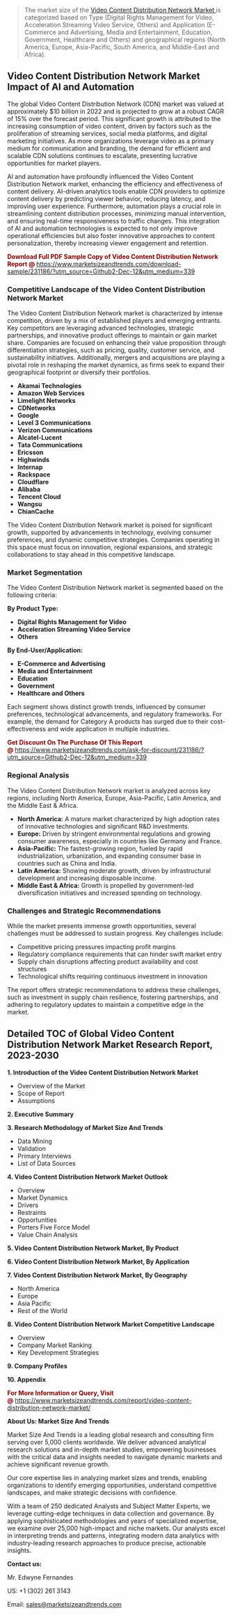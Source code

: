<blockquote><p>The market size of the <a href="https://www.marketsizeandtrends.com/download-sample/231186/?utm_source=Github2-Dec-12&amp;utm_medium=339" target="_blank">Video Content Distribution Network Market </a>is categorized based on Type (Digital Rights Management for Video, Acceleration Streaming Video Service, Others) and Application (E-Commerce and Advertising, Media and Entertainment, Education, Government, Healthcare and Others) and geographical regions (North America, Europe, Asia-Pacific, South America, and Middle-East and Africa).</p></blockquote><p><h2>Video Content Distribution Network Market Impact of AI and Automation</h2><p>The global Video Content Distribution Network (CDN) market was valued at approximately $10 billion in 2022 and is projected to grow at a robust CAGR of 15% over the forecast period. This significant growth is attributed to the increasing consumption of video content, driven by factors such as the proliferation of streaming services, social media platforms, and digital marketing initiatives. As more organizations leverage video as a primary medium for communication and branding, the demand for efficient and scalable CDN solutions continues to escalate, presenting lucrative opportunities for market players.</p><p>AI and automation have profoundly influenced the Video Content Distribution Network market, enhancing the efficiency and effectiveness of content delivery. AI-driven analytics tools enable CDN providers to optimize content delivery by predicting viewer behavior, reducing latency, and improving user experience. Furthermore, automation plays a crucial role in streamlining content distribution processes, minimizing manual intervention, and ensuring real-time responsiveness to traffic changes. This integration of AI and automation technologies is expected to not only improve operational efficiencies but also foster innovative approaches to content personalization, thereby increasing viewer engagement and retention.</p></p><p><strong><span style="color: #800000;">Download Full PDF Sample Copy of Video Content Distribution Network Report @</span>&nbsp;</strong><a href="https://www.marketsizeandtrends.com/download-sample/231186/?utm_source=Github2-Dec-12&amp;utm_medium=339">https://www.marketsizeandtrends.com/download-sample/231186/?utm_source=Github2-Dec-12&amp;utm_medium=339</a></p><h3>Competitive Landscape of the Video Content Distribution Network Market</h3><p>The Video Content Distribution Network market is characterized by intense competition, driven by a mix of established players and emerging entrants. Key competitors are leveraging advanced technologies, strategic partnerships, and innovative product offerings to maintain or gain market share. Companies are focused on enhancing their value proposition through differentiation strategies, such as pricing, quality, customer service, and sustainability initiatives. Additionally, mergers and acquisitions are playing a pivotal role in reshaping the market dynamics, as firms seek to expand their geographical footprint or diversify their portfolios.</p><p><strong><p><ul><li>Akamai Technologies </li><li> Amazon Web Services </li><li> Limelight Networks </li><li> CDNetworks </li><li> Google </li><li> Level 3 Communications </li><li> Verizon Communications </li><li> Alcatel-Lucent </li><li> Tata Communications </li><li> Ericsson </li><li> Highwinds </li><li> Internap </li><li> Rackspace </li><li> Cloudflare </li><li> Alibaba </li><li> Tencent Cloud </li><li> Wangsu </li><li> ChianCache</p></li></ul></p></strong></p><p>The Video Content Distribution Network market is poised for significant growth, supported by advancements in technology, evolving consumer preferences, and dynamic competitive strategies. Companies operating in this space must focus on innovation, regional expansions, and strategic collaborations to stay ahead in this competitive landscape.</p><h3>Market Segmentation</h3><p>The Video Content Distribution Network market is segmented based on the following criteria:</p><p><strong>By Product Type:</strong></p><p><strong><p><ul><li>Digital Rights Management for Video </li><li> Acceleration Streaming Video Service </li><li> Others</p></li></ul></p></strong></p><p><strong>By End-User/Application:</strong></p><p><strong><p><ul><li>E-Commerce and Advertising </li><li> Media and Entertainment </li><li> Education </li><li> Government </li><li> Healthcare and Others</p></li></ul></p></strong></p><p>Each segment shows distinct growth trends, influenced by consumer preferences, technological advancements, and regulatory frameworks. For example, the demand for Category A products has surged due to their cost-effectiveness and wide application in multiple industries.</p><p><strong><span style="color: #800000;">Get Discount On The Purchase Of This Report @&nbsp;</span></strong><a href="https://www.marketsizeandtrends.com/ask-for-discount/231186/?utm_source=Github2-Dec-12&amp;utm_medium=339">https://www.marketsizeandtrends.com/ask-for-discount/231186/?utm_source=Github2-Dec-12&amp;utm_medium=339</a></p><h3>Regional Analysis</h3><p>The Video Content Distribution Network market is analyzed across key regions, including North America, Europe, Asia-Pacific, Latin America, and the Middle East &amp; Africa.</p><ul><li><strong>North America:</strong> A mature market characterized by high adoption rates of innovative technologies and significant R&amp;D investments.</li><li><strong>Europe:</strong> Driven by stringent environmental regulations and growing consumer awareness, especially in countries like Germany and France.</li><li><strong>Asia-Pacific:</strong> The fastest-growing region, fueled by rapid industrialization, urbanization, and expanding consumer base in countries such as China and India.</li><li><strong>Latin America:</strong> Showing moderate growth, driven by infrastructural development and increasing disposable income.</li><li><strong>Middle East &amp; Africa:</strong> Growth is propelled by government-led diversification initiatives and increased spending on technology.</li></ul><h3>Challenges and Strategic Recommendations</h3><p>While the market presents immense growth opportunities, several challenges must be addressed to sustain progress. Key challenges include:</p><ul><li>Competitive pricing pressures impacting profit margins</li><li>Regulatory compliance requirements that can hinder swift market entry</li><li>Supply chain disruptions affecting product availability and cost structures</li><li>Technological shifts requiring continuous investment in innovation</li></ul><p>The report offers strategic recommendations to address these challenges, such as investment in supply chain resilience, fostering partnerships, and adhering to regulatory updates to maintain a competitive edge in the market.</p><h2>Detailed TOC of Global Video Content Distribution Network Market Research Report, 2023-2030</h2><p><strong>1. Introduction of the Video Content Distribution Network Market</strong></p><ul><li>Overview of the Market</li><li>Scope of Report</li><li>Assumptions&nbsp;</li></ul><p><strong>2. Executive Summary</strong></p><p><strong>3. Research Methodology of <strong>Market Size And Trends</strong></strong></p><ul><li>Data Mining</li><li>Validation</li><li>Primary Interviews</li><li>List of Data Sources&nbsp;</li></ul><p><strong>4. Video Content Distribution Network Market Outlook</strong></p><ul><li>Overview</li><li>Market Dynamics</li><li>Drivers</li><li>Restraints</li><li>Opportunities</li><li>Porters Five Force Model</li><li>Value Chain Analysis&nbsp;</li></ul><p><strong>5. Video Content Distribution Network Market, By Product</strong></p><p><strong>6. Video Content Distribution Network Market, By Application</strong></p><p><strong>7. Video Content Distribution Network Market, By Geography</strong></p><ul><li>North America</li><li>Europe</li><li>Asia Pacific</li><li>Rest of the World&nbsp;</li></ul><p><strong>8. Video Content Distribution Network Market Competitive Landscape</strong></p><ul><li>Overview</li><li>Company Market Ranking</li><li>Key Development Strategies&nbsp;</li></ul><p><strong>9. Company Profiles</strong></p><p><strong>10. Appendix</strong></p><p><strong><span style="color: #800000;">For More Information or Query, Visit @&nbsp;</span></strong><a href="https://www.marketsizeandtrends.com/report/video-content-distribution-network-market/">https://www.marketsizeandtrends.com/report/video-content-distribution-network-market/</a></p><p></p><p><strong>About Us:&nbsp;Market Size And Trends</strong></p><p>Market Size And Trends&nbsp;is a leading global research and consulting firm serving over 5,000 clients worldwide. We deliver advanced analytical research solutions and in-depth market studies, empowering businesses with the critical data and insights needed to navigate dynamic markets and achieve significant revenue growth.</p><p>Our core expertise lies in analyzing market sizes and trends, enabling organizations to identify emerging opportunities, understand competitive landscapes, and make strategic decisions with confidence.</p><p>With a team of 250 dedicated Analysts and Subject Matter Experts, we leverage cutting-edge techniques in data collection and governance. By applying sophisticated methodologies and years of specialized expertise, we examine over 25,000 high-impact and niche markets. Our analysts excel in interpreting trends and patterns, integrating modern data analytics with industry-leading research approaches to produce precise, actionable insights.</p><p><strong>Contact us:</strong></p><p>Mr. Edwyne Fernandes</p><p>US: +1 (302) 261 3143</p><p>Email: <a href="mailto:sales@marketsizeandtrends.com">sales@marketsizeandtrends.com</a>&nbsp;</p>
